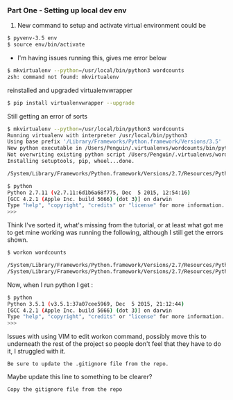 ### Part One - Setting up local dev env

1. New command to setup and activate virtual environment could be

```sh
$ pyvenv-3.5 env
$ source env/bin/activate
```

- I'm having issues running this, gives me error below

```sh
$ mkvirtualenv --python=/usr/local/bin/python3 wordcounts
zsh: command not found: mkvirtualenv
```

reinstalled and upgraded virtualenvwrapper

```sh
$ pip install virtualenvwrapper --upgrade
```

Still getting an error of sorts

```sh
$ mkvirtualenv --python=/usr/local/bin/python3 wordcounts
Running virtualenv with interpreter /usr/local/bin/python3
Using base prefix '/Library/Frameworks/Python.framework/Versions/3.5'
New python executable in /Users/Penguin/.virtualenvs/wordcounts/bin/python3
Not overwriting existing python script /Users/Penguin/.virtualenvs/wordcounts/bin/python (you must use /Users/Penguin/.virtualenvs/wordcounts/bin/python3)
Installing setuptools, pip, wheel...done.

/System/Library/Frameworks/Python.framework/Versions/2.7/Resources/Python.app/Contents/MacOS/Python: No module named virtualenvwrapper
```

```sh
$ python
Python 2.7.11 (v2.7.11:6d1b6a68f775, Dec  5 2015, 12:54:16)
[GCC 4.2.1 (Apple Inc. build 5666) (dot 3)] on darwin
Type "help", "copyright", "credits" or "license" for more information.
>>>
```

Think I've sorted it, what's missing from the tutorial, or at least what got me to get mine working was running the following, although I still get the errors shown.

```sh
$ workon wordcounts

/System/Library/Frameworks/Python.framework/Versions/2.7/Resources/Python.app/Contents/MacOS/Python: No module named virtualenvwrapper
/System/Library/Frameworks/Python.framework/Versions/2.7/Resources/Python.app/Contents/MacOS/Python: No module named virtualenvwrapper
```

Now, when I run python I get :

```sh
$ python
Python 3.5.1 (v3.5.1:37a07cee5969, Dec  5 2015, 21:12:44)
[GCC 4.2.1 (Apple Inc. build 5666) (dot 3)] on darwin
Type "help", "copyright", "credits" or "license" for more information.
>>>
```

Issues with using VIM to edit workon command, possibly move this to underneath the rest of the project so people don't feel that they have to do it, I struggled with it.

```
Be sure to update the .gitignore file from the repo.
```

Maybe update this line to something to be clearer?

```
Copy the gitignore file from the repo
```




